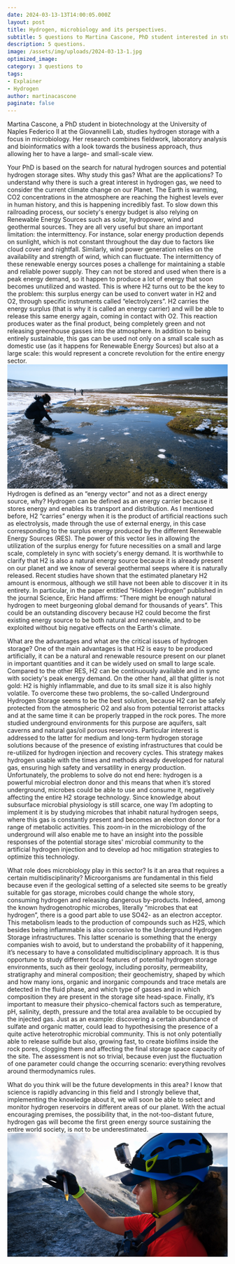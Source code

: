 ```yaml
---
date: 2024-03-13-13T14:00:05.000Z
layout: post
title: Hydrogen, microbiology and its perspectives.
subtitle: 5 questions to Martina Cascone, PhD student interested in studying the microbiology of underground hydrogen storage sites and natural hydrogen seeps.
description: 5 questions. 
image: /assets/img/uploads/2024-03-13-1.jpg
optimized_image:
category: 3 questions to
tags:
- Explainer
- Hydrogen
author: martinacascone
paginate: false
---
```

Martina Cascone, a PhD student in biotechnology at the University of Naples Federico II at the Giovannelli Lab, studies hydrogen storage with a focus in microbiology. Her research combines fieldwork, laboratory analysis and bioinformatics with a look towards the business approach, thus allowing her to have a large- and small-scale view.

Your PhD is based on the search for natural hydrogen sources and potential hydrogen storage sites. Why study this gas? What are the applications?
To understand why there is such a great interest in hydrogen gas, we need to consider the current climate change on our Planet. The Earth is warming, CO2 concentrations in the atmosphere are reaching the highest levels ever in human history, and this is happening incredibly fast. To slow down this railroading process, our society's energy budget is also relying on Renewable Energy Sources such as solar, hydropower, wind and geothermal sources. 
They are all very useful but share an important limitation: the intermittency. 
For instance, solar energy production depends on sunlight, which is not constant throughout the day due to factors like cloud cover and nightfall. Similarly, wind power generation relies on the availability and strength of wind, which can fluctuate. The intermittency of these renewable energy sources poses a challenge for maintaining a stable and reliable power supply. They can not be stored and used when there is a peak energy demand, so it happen to produce a lot of energy that soon becomes unutilized and wasted. 
This is where H2 turns out to be the key to the problem: this surplus energy can be used to convert water in H2 and O2, through specific instruments called “electrolyzers”. H2 carries the energy surplus (that is why it is called an energy carrier) and will be able to release this same energy again, coming in contact with O2. This reaction produces water as the final product, being completely green and not releasing greenhouse gasses into the atmosphere. In addition to being entirely sustainable, this gas can be used not only on a small scale such as domestic use (as it happens for Renewable Energy Sources) but also at a large scale: this would represent a concrete revolution for the entire energy sector.
![Alt text](/assets/img/uploads/2024-03-13-2.jpg)
Hydrogen is defined as an “energy vector” and not as a direct energy source, why?
Hydrogen can be defined as an energy carrier because it stores energy and enables its transport and distribution. As I mentioned before, H2 “carries” energy when it is the product of artificial reactions such as electrolysis, made through the use of external energy, in this case corresponding to the surplus energy produced by the different Renewable Energy Sources (RES). The power of this vector lies in allowing the utilization of the surplus energy for future necessities on a small and large scale, completely in sync with society's energy demand. 
It is worthwhile to clarify that H2 is also a natural energy source because it is already present on our planet and we know of several geothermal seeps where it is naturally released. Recent studies have shown that the estimated planetary H2 amount is enormous, although we still have not been able to discover it in its entirety. In particular, in the paper entitled “Hidden Hydrogen” published in the journal Science, Eric Hand affirms: “There might be enough natural hydrogen to meet burgeoning global demand for thousands of years”. This could be an outstanding discovery because H2 could become the first existing energy source to be both natural and renewable, and to be exploited without big negative effects on the Earth's climate.

What are the advantages and what are the critical issues of hydrogen storage?
One of the main advantages is that H2 is easy to be produced artificially, it can be a natural and renewable resource present on our planet in important quantities and it can be widely used on small to large scale. Compared to the other RES, H2 can be continuously available and in sync with society's peak energy demand. 
On the other hand, all that glitter is not gold: H2 is highly inflammable, and due to its small size it is also highly volatile. To overcome these two problems, the so-called Underground Hydrogen Storage seems to be the best solution, because H2 can be safely protected from the atmospheric O2 and also from potential terrorist attacks and at the same time it can be properly trapped in the rock pores. The more studied underground environments for this purpose are aquifers, salt caverns and natural gas/oil porous reservoirs. Particular interest is addressed to the latter for medium and long-term hydrogen storage solutions because of the presence of existing infrastructures that could be re-utilized for hydrogen injection and recovery cycles. This strategy makes hydrogen usable with the times and methods already developed for natural gas, ensuring high safety and versatility in energy production.
Unfortunately, the problems to solve do not end here: hydrogen is a powerful microbial electron donor and this means that when it’s stored underground, microbes could be able to use and consume it, negatively affecting the entire H2 storage technology. 
Since knowledge about subsurface microbial physiology is still scarce, one way I’m adopting to implement it is by studying microbes that inhabit natural hydrogen seeps, where this gas is constantly present and becomes an electron donor for a range of metabolic activities. This zoom-in in the microbiology of the underground will also enable me to have an insight into the possible responses of the potential storage sites' microbial community to the artificial hydrogen injection and to develop ad hoc mitigation strategies to optimize this technology. 

What role does microbiology play in this sector? Is it an area that requires a certain multidisciplinarity?
Microorganisms are fundamental in this field because even if the geological setting of a selected site seems to be greatly suitable for gas storage, microbes could change the whole story, consuming hydrogen and releasing dangerous by-products. Indeed, among the known hydrogenotrophic microbes, literally “microbes that eat hydrogen”, there is a good part able to use SO42- as an electron acceptor. This metabolism leads to the production of compounds such as H2S, which besides being inflammable is also corrosive to the Underground Hydrogen Storage infrastructures. This latter scenario is something that the energy companies wish to avoid, but to understand the probability of it happening, it’s necessary to have a consolidated multidisciplinary approach.
It is thus opportune to study different focal features of potential hydrogen storage environments, such as their geology, including porosity, permeability, stratigraphy and mineral composition; their geochemistry, shaped by which and how many ions, organic and inorganic compounds and trace metals are detected in the fluid phase, and which type of gasses and in which composition they are present in the storage site head-space. Finally, it’s important to measure their physico-chemical factors such as temperature, pH, salinity, depth, pressure and the total area available to be occupied by the injected gas.
Just as an example: discovering a certain abundance of sulfate and organic matter, could lead to hypothesising the presence of a quite active heterotrophic microbial community. This is not only potentially able to release sulfide but also, growing fast, to create biofilms inside the rock pores, clogging them and affecting the final storage space capacity of the site. The assessment is not so trivial, because even just the fluctuation of one parameter could change the occurring scenario: everything revolves around thermodynamics rules.  

What do you think will be the future developments in this area?
I know that science is rapidly advancing in this field and I strongly believe that, implementing the knowledge about it, we will soon be able to select and monitor hydrogen reservoirs in different areas of our planet. With the actual encouraging premises, the possibility that, in the not-too-distant future, hydrogen gas will become the first green energy source sustaining the entire world society, is not to be underestimated.
![Alt text](/assets/img/uploads/2024-03-13-3.jpg)
